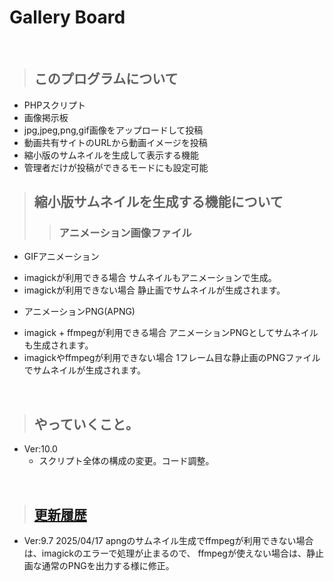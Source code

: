 # Gallery Board

<br/>

> ## このプログラムについて
 - PHPスクリプト
 - 画像掲示板
 - jpg,jpeg,png,gif画像をアップロードして投稿
 - 動画共有サイトのURLから動画イメージを投稿
 - 縮小版のサムネイルを生成して表示する機能
 - 管理者だけが投稿ができるモードにも設定可能
 

>## 縮小版サムネイルを生成する機能について
>>### アニメーション画像ファイル
 * GIFアニメーション
  - imagickが利用できる場合
    サムネイルもアニメーションで生成。
  - imagickが利用できない場合
    静止画でサムネイルが生成されます。

 * アニメーションPNG(APNG)
  - imagick + ffmpegが利用できる場合
    アニメーションPNGとしてサムネイルも生成されます。
  - imagickやffmpegが利用できない場合
    1フレーム目な静止画のPNGファイルでサムネイルが生成されます。

<br/>

> ## やっていくこと。
* Ver:10.0
  - スクリプト全体の構成の変更。コード調整。

<br/>

> ## [更新履歴](History.md)
- Ver:9.7 2025/04/17
 apngのサムネイル生成でffmpegが利用できない場合は、imagickのエラーで処理が止まるので、
 ffmpegが使えない場合は、静止画な通常のPNGを出力する様に修正。
